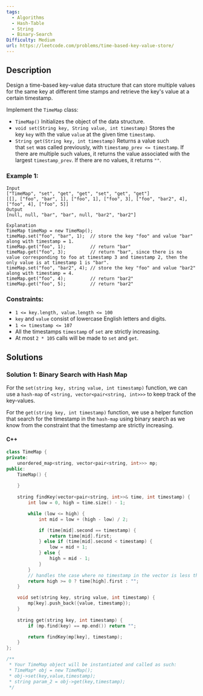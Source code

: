 ```yaml
---
tags:
  - Algorithms
  - Hash-Table
  - String
  - Binary-Search
Difficulty: Medium
url: https://leetcode.com/problems/time-based-key-value-store/
---
```

## Description
Design a time-based key-value data structure that can store multiple values for the same key at different time stamps and retrieve the key's value at a certain timestamp.

Implement the `TimeMap` class:

- `TimeMap()` Initializes the object of the data structure.
- `void set(String key, String value, int timestamp)` Stores the key `key` with the value `value` at the given time `timestamp`.
- `String get(String key, int timestamp)` Returns a value such that `set` was called previously, with `timestamp_prev <= timestamp`. If there are multiple such values, it returns the value associated with the largest `timestamp_prev`. If there are no values, it returns `""`.

### Example 1:
```
Input
["TimeMap", "set", "get", "get", "set", "get", "get"]
[[], ["foo", "bar", 1], ["foo", 1], ["foo", 3], ["foo", "bar2", 4], ["foo", 4], ["foo", 5]]
Output
[null, null, "bar", "bar", null, "bar2", "bar2"]

Explanation
TimeMap timeMap = new TimeMap();
timeMap.set("foo", "bar", 1);  // store the key "foo" and value "bar" along with timestamp = 1.
timeMap.get("foo", 1);         // return "bar"
timeMap.get("foo", 3);         // return "bar", since there is no value corresponding to foo at timestamp 3 and timestamp 2, then the only value is at timestamp 1 is "bar".
timeMap.set("foo", "bar2", 4); // store the key "foo" and value "bar2" along with timestamp = 4.
timeMap.get("foo", 4);         // return "bar2"
timeMap.get("foo", 5);         // return "bar2"
```

### Constraints:
- `1 <= key.length, value.length <= 100`
- `key` and `value` consist of lowercase English letters and digits.
- `1 <= timestamp <= 107`
- All the timestamps `timestamp` of `set` are strictly increasing.
- At most `2 * 105` calls will be made to `set` and `get`.

## Solutions

### Solution 1: Binary Search with Hash Map

For the `set(string key, string value, int timestamp)` function, we can use a `hash-map` of `<string, vector<pair<string, int>>>` to keep track of the key-values. 

For the `get(string key, int timestamp)` function, we use a helper function that search for the timestamp in the `hash-map` using binary search as we know from the constraint that the timestamp are strictly increasing. 

#### C++
```cpp
class TimeMap {
private:
    unordered_map<string, vector<pair<string, int>>> mp; 
public:
    TimeMap() {
        
    }
    
    string findKey(vector<pair<string, int>>& time, int timestamp) {
        int low = 0, high = time.size() - 1; 

        while (low <= high) {
            int mid = low + (high - low) / 2; 

            if (time[mid].second == timestamp) {
                return time[mid].first; 
            } else if (time[mid].second < timestamp) {
                low = mid + 1; 
            } else {
                high = mid - 1; 
            }
        }
        // handles the case where no timestamp in the vector is less than or equal to the target, so we return the highest time in the vector
        return high >= 0 ? time[high].first : "";  
    }

    void set(string key, string value, int timestamp) {
        mp[key].push_back({value, timestamp}); 
    }
    
    string get(string key, int timestamp) {
        if (mp.find(key) == mp.end()) return ""; 

        return findKey(mp[key], timestamp);     
    }
};

/**
 * Your TimeMap object will be instantiated and called as such:
 * TimeMap* obj = new TimeMap();
 * obj->set(key,value,timestamp);
 * string param_2 = obj->get(key,timestamp);
 */
```